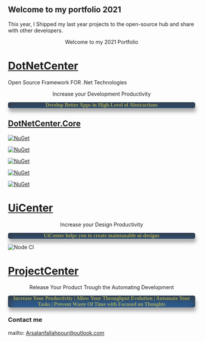 ## Welcome to my portfolio 2021
This year, I Shipped my last year projects to the open-source hub
and share with other developers. 

<span style="text-align:center;display:block;width:100%;">Welcome to my 2021 Portfolio</span>

# <a href="https://github.com/arsalanfallahpour/DotNetCenter/">DotNetCenter</a>
Open Source Framework FOR .Net Technologies

<span style="text-align:center;display:block;width:100%;">Increase your Development Productivity</span>

<span style="font-weight: bold;font-family: Tahoma;background-color: rgba(45,95,150);color: #abac58;box-shadow: rgba(150,150,150, .8) 2px 10px 10px, rgba(51,51,51, .8) inset 2px 10px 20px 2px;display:block;width:100%;border-radius: 5px;text-align: center;opacity: 1;">Develop Better Apps in High-Level of Abstractions</span>

## <a href="https://arsalanfallahpour.github.io/DotNetCenter/">DotNetCenter.Core</a>
[![NuGet](https://img.shields.io/nuget/v/dotnetcenter.core?color=%2300BBFF&label=nuget%20DotnetCenter.Core&logoColor=%23FFF&style=for-the-badge)](https://www.nuget.org/packages/DotNetCenter.Core/)

[![NuGet](https://img.shields.io/nuget/v/dotnetcenter.core.linq?color=%2300BBFF&label=nuget%20DotnetCenter.Core.Linq&logoColor=%23FFF&style=for-the-badge)](https://www.nuget.org/packages/DotNetCenter.Core.Linq/)

[![NuGet](https://img.shields.io/nuget/v/dotnetcenter.core.entities?color=%2300BBFF&label=nuget%20DotnetCenter.Core.Entities&logoColor=%23FFF&style=for-the-badge)](https://www.nuget.org/packages/DotNetCenter.Core.Entities/)

[![NuGet](https://img.shields.io/nuget/v/dotnetcenter.core.errorhandlers?color=%2300BBFF&label=nuget%20DotnetCenter.Core.ErrorHandlers&logoColor=%23FFF&style=for-the-badge)](https://www.nuget.org/packages/DotNetCenter.Core.ErrorHandlers/)

[![NuGet](https://img.shields.io/nuget/v/dotnetcenter.core.exceptionhandlers?color=%2300BBFF&label=nuget%20DotnetCenter.Core.ExceptionHandlers&logoColor=%23FFF&style=for-the-badge)](https://www.nuget.org/packages/DotNetCenter.Core.ExceptionHandlers/)

# <a href="https://github.com/arsalanfallahpour/UiCenter/">UiCenter</a>
<span style="text-align:center;display:block;width:100%;">Increase your Design Productivity</span>

<span style="font-weight: bold;font-family: Tahoma;background-color: rgba(45,95,150);color: #abac58;box-shadow: rgba(150,150,150, .8) 2px 10px 10px, rgba(51,51,51, .8) inset 2px 10px 20px 2px;display:block;width:100%;border-radius: 5px;text-align: center;opacity: 1;">UiCenter helps you to create maintanable ui-designs</span>

![Node CI](https://img.shields.io/github/package-json/v/arsalanfallahpour/uicenter?color=%2300BBFF&label=Nuget%20UiCenter%20&logoColor=%23FFF&style=for-the-badge)

# <a href="https://github.com/arsalanfallahpour/ProjectCenter/">ProjectCenter</a>
<span style="text-align:center;display:block;width:100%;">Release Your Product Trough the Automating Development</span>

<span style="font-weight: bold;font-family: Tahoma;background-color: rgba(45,95,150);color: #abac58;box-shadow: rgba(150,150,150, .8) 2px 10px 10px, rgba(51,51,51, .8) inset 2px 10px 20px 2px;display:block;width:100%;border-radius: 5px;text-align: center;opacity: 1;">Increase Your Productivity | Allow Your Throughput Evolution | Automate Your Tasks | Prevent Waste Of Time with Focused on Thoughts</span>



### Contact me

mailto: Arsalanfallahpour@outlook.com
